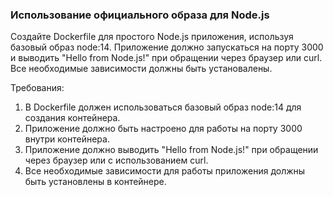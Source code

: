 
### Использование официального образа для Node.js

Создайте Dockerfile для простого Node.js приложения, используя базовый образ node:14. Приложение должно запускаться на порту 3000 и выводить "Hello from Node.js!" при обращении через браузер или curl. Все необходимые зависимости должны быть установалены.

Требования:
1. В Dockerfile должен использоваться базовый образ node:14 для создания контейнера. 
2. Приложение должно быть настроено для работы на порту 3000 внутри контейнера. 
3. Приложение должно выводить "Hello from Node.js!" при обращении через браузер или с использованием curl. 
4. Все необходимые зависимости для работы приложения должны быть установлены в контейнере.